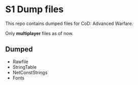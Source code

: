 # S1 Dump files

<p>This repo contains dumped files for CoD: Advanced Warfare.</p>
<p>Only <b>multiplayer</b> files as of now.</p>

## Dumped

<ul>
  <li>Rawfile</li>
  <li>StringTable</li>
  <li>NetConstStrings</li>
  <li>Fonts</li>
</ul>
